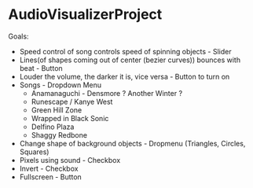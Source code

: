 # AudioVisualizerProject

  Goals:
  
  - Speed control of song controls speed of spinning objects - Slider
  - Lines(of shapes coming out of center (bezier curves)) bounces with beat - Button
  - Louder the volume, the darker it is, vice versa - Button to turn on
  - Songs - Dropdown Menu
    - Anamanaguchi - Densmore ? Another Winter ? 
    - Runescape / Kanye West
    - Green Hill Zone
    - Wrapped in Black Sonic
    - Delfino Plaza
    - Shaggy Redbone
  - Change shape of background objects - Dropmenu (Triangles, Circles, Squares)
  - Pixels using sound - Checkbox
  - Invert - Checkbox
  - Fullscreen - Button

